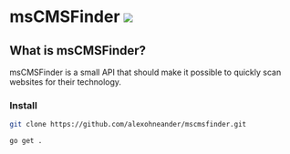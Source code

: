 # msCMSFinder [![](https://github.com/alexohneander/mscmsfinder/workflows/Go/badge.svg)](https://github.com/alexohneander/mscmsfinder/actions)

## What is msCMSFinder?
msCMSFinder is a small API that should make it possible to quickly scan websites for their technology.

### Install
```bash
git clone https://github.com/alexohneander/mscmsfinder.git

go get .
```